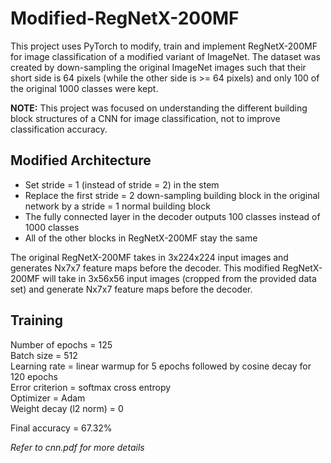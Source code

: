 # Modified-RegNetX-200MF
This project uses PyTorch to modify, train and implement RegNetX-200MF for image classification of a modified variant of ImageNet. The dataset was created by down-sampling the original ImageNet images such that their short side is 64 pixels (while the other side is >= 64 pixels) and only 100 of the original 1000 classes were kept.

**NOTE:** This project was focused on understanding the different building block structures of a CNN for image classification, not to improve classification accuracy.

## Modified Architecture

* Set stride = 1 (instead of stride = 2) in the stem
* Replace the first stride = 2 down-sampling building block in the original network by a stride = 1 normal building block
* The fully connected layer in the decoder outputs 100 classes instead of 1000 classes
* All of the other blocks in RegNetX-200MF stay the same

The original RegNetX-200MF takes in 3x224x224 input images and generates Nx7x7 feature maps before the decoder. This modified RegNetX-200MF will take in 3x56x56 input images (cropped from the provided data set) and generate Nx7x7 feature maps before the decoder.

## Training

Number of epochs = 125  
Batch size = 512  
Learning rate = linear warmup for 5 epochs followed by cosine decay for 120 epochs  
Error criterion = softmax cross entropy  
Optimizer = Adam  
Weight decay (l2 norm) = 0

Final accuracy = 67.32%

_Refer to cnn.pdf for more details_
